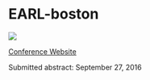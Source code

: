 # EARL-boston


![](img/Boston_Back_Bay_reflection.jpg)


[Conference Website](https://earlconf.com/boston/)

Submitted abstract: September 27, 2016
